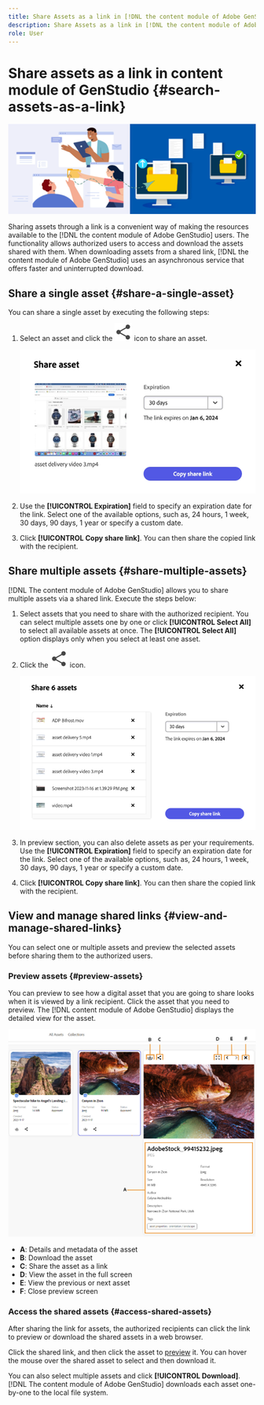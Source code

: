 ```yaml
---
title: Share Assets as a link in [!DNL the content module of Adobe GenStudio]
description: Share Assets as a link in [!DNL the content module of Adobe GenStudio]
role: User
---
```


# Share assets as a link in content module of GenStudio {#search-assets-as-a-link}

![Share assets banner image](assets/share-assets-banner.png)

Sharing assets through a link is a convenient way of making the resources available to the [!DNL the content module of Adobe GenStudio] users. The functionality allows authorized users to access and download the assets shared with them. When downloading assets from a shared link, [!DNL the content module of Adobe GenStudio] uses an asynchronous service that offers faster and uninterrupted download.

## Share a single asset {#share-a-single-asset}

You can share a single asset by executing the following steps: 

1. Select an asset and click the ![share icon](assets/share.svg) icon to share an asset. 

    ![Sharing single asset](assets/sharing-single-asset.png)

1. Use the **[!UICONTROL Expiration]** field to specify an expiration date for the link. Select one of the available options, such as, 24 hours, 1 week, 30 days, 90 days, 1 year or specify a custom date.  

1. Click **[!UICONTROL Copy share link]**. You can then share the copied link with the recipient.
 
## Share multiple assets {#share-multiple-assets}

[!DNL The content module of Adobe GenStudio] allows you to share multiple assets via a shared link. Execute the steps below: 

1. Select assets that you need to share with the authorized recipient. You can select multiple assets one by one or click **[!UICONTROL Select All]** to select all available assets at once. The **[!UICONTROL Select All]** option displays only when you select at least one asset.

1. Click the ![share icon](assets/share.svg) icon. 

    ![Sharing multiple assets](assets/sharing-multiple-assets.png)

1. In preview section, you can also delete assets as per your requirements. Use the **[!UICONTROL Expiration]** field to specify an expiration date for the link. Select one of the available options, such as, 24 hours, 1 week, 30 days, 90 days, 1 year or specify a custom date.  

1. Click **[!UICONTROL Copy share link]**. You can then share the copied link with the recipient. 

## View and manage shared links {#view-and-manage-shared-links}

You can select one or multiple assets and preview the selected assets before sharing them to the authorized users. 

### Preview assets {#preview-assets}

You can preview to see how a digital asset that you are going to share looks when it is viewed by a link recipient. Click the asset that you need to preview. The [!DNL content module of Adobe GenStudio] displays the detailed view for the asset. 

![Asset details](assets/view-asset.jpg)

* **A**: Details and metadata of the asset 
* **B**: Download the asset 
* **C**: Share the asset as a link 
* **D**: View the asset in the full screen 
* **E**: View the previous or next asset 
* **F**: Close preview screen  

### Access the shared assets {#access-shared-assets}

After sharing the link for assets, the authorized recipients can click the link to preview or download the shared assets in a web browser. 

Click the shared link, and then click the asset to [preview](#preview-assets) it. You can hover the mouse over the shared asset to select and then download it.  

You can also select multiple assets and click **[!UICONTROL Download]**. <!--You can either download original assets or Original+Renditions of an asset.--> [!DNL The content module of Adobe GenStudio] downloads each asset one-by-one to the local file system.

<!--![Access shared assets](assets/access-shared-assets.png)-->


